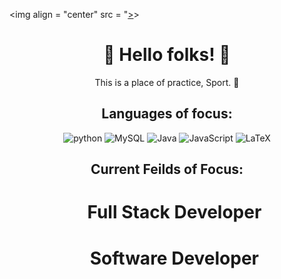 <img align = "center" src = "[>](https://64.media.tumblr.com/d0635fa4e4bf417b33f24bd481c21f88/tumblr_ppcabrYCWy1ue08b9o1_540.gif)>
<h1 align = "center">👹 Hello folks! 👹 </h1>

<p align = "center">This is a place of practice, Sport. 🏈</p>

<h2 align = "center">Languages of focus:</h2>

<div align = "center">
   <img alt = "python" src = "https://img.shields.io/badge/python-blue?style=for-the-badge&logo=pycharm&logoColor=white">
   <img alt = "MySQL" src = "https://img.shields.io/badge/mysql-black?style=for-the-badge&logo=codio&logoColor=white">
   <img alt = "Java" src = "https://img.shields.io/badge/Java-purple?style=for-the-badge&logo=Eclipse&logoColor=white">
   <img alt = "JavaScript" src = "https://img.shields.io/badge/html,%20css,%20javascript-%23323330.svg?style=for-the-badge&logo=sololearn&logoColor=%23F7DF1E">
   <img alt = "LaTeX" src = "https://img.shields.io/badge/LaTeX%20/%20pdf-green?style=for-the-badge&logo=codio&logoColor=black">
</div>

<div>
   <h2 align = "center">Current Feilds of Focus:</h2>
   <ol>
      <h1 align = "center">Full Stack Developer</h1>
      <h1 align = "center">Software Developer</h1>
   </ol>
</div>
<!-- add more later-->
